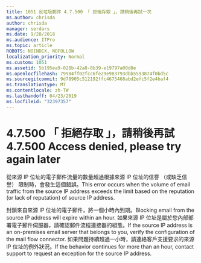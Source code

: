 ```yaml
---
title: 1051 反垃圾郵件 4.7.500 「 拒絕存取 」，請稍後再試一次
ms.author: chrisda
author: chrisda
manager: serdars
ms.date: 9/28/2018
ms.audience: ITPro
ms.topic: article
ROBOTS: NOINDEX, NOFOLLOW
localization_priority: Normal
ms.custom: 1051
ms.assetid: 5b195ea9-028b-42a8-8b39-e19797a00d8e
ms.openlocfilehash: 79984ff02fcc6fe29e983793dbb5593874f0bd5c
ms.sourcegitcommit: 9d78905c512192ffc4675468abd2efc5f2e4baf4
ms.translationtype: MT
ms.contentlocale: zh-TW
ms.lasthandoff: 04/23/2019
ms.locfileid: "32397357"
---
```

# <a name="47500-access-denied-please-try-again-later"></a><span data-ttu-id="0f105-102">4.7.500 「 拒絕存取 」，請稍後再試</span><span class="sxs-lookup"><span data-stu-id="0f105-102">4.7.500 Access denied, please try again later</span></span>

<span data-ttu-id="0f105-103">從來源 IP 位址的電子郵件流量的數量超過根據來源 IP 位址的信譽 （或缺乏信譽） 限制時，會發生這個錯誤。</span><span class="sxs-lookup"><span data-stu-id="0f105-103">This error occurs when the volume of email traffic from the source IP address exceeds the limit based on the reputation (or lack of reputation) of source IP address.</span></span>

<span data-ttu-id="0f105-104">封鎖來自來源 IP 位址的電子郵件，將一個小時內到期。</span><span class="sxs-lookup"><span data-stu-id="0f105-104">Blocking email from the source IP address will expire within an hour.</span></span> <span data-ttu-id="0f105-105">如果來源 IP 位址是屬於您內部部署電子郵件伺服器，請確認郵件流程連接器的組態。</span><span class="sxs-lookup"><span data-stu-id="0f105-105">If the source IP address is an on-premises email server that belongs to you, verify the configuration of the mail flow connector.</span></span> <span data-ttu-id="0f105-106">如果問題持續超過一小時，請連絡客戶支援要求的來源 IP 位址的例外狀況。</span><span class="sxs-lookup"><span data-stu-id="0f105-106">If the behavior continues for more than an hour, contact support to request an exception for the source IP address.</span></span>
